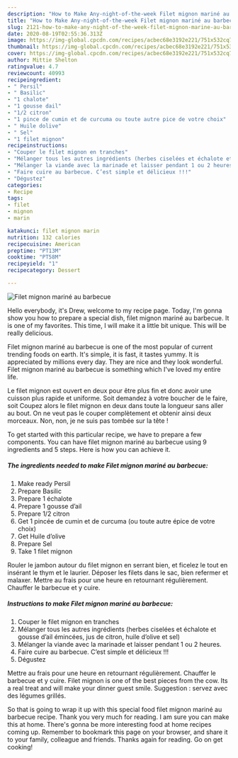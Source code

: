 ```yaml
---
description: "How to Make Any-night-of-the-week Filet mignon mariné au barbecue"
title: "How to Make Any-night-of-the-week Filet mignon mariné au barbecue"
slug: 2121-how-to-make-any-night-of-the-week-filet-mignon-marine-au-barbecue
date: 2020-08-19T02:55:36.313Z
image: https://img-global.cpcdn.com/recipes/acbec68e3192e221/751x532cq70/filet-mignon-marine-au-barbecue-photo-principale-de-la-recette.jpg
thumbnail: https://img-global.cpcdn.com/recipes/acbec68e3192e221/751x532cq70/filet-mignon-marine-au-barbecue-photo-principale-de-la-recette.jpg
cover: https://img-global.cpcdn.com/recipes/acbec68e3192e221/751x532cq70/filet-mignon-marine-au-barbecue-photo-principale-de-la-recette.jpg
author: Mittie Shelton
ratingvalue: 4.7
reviewcount: 40993
recipeingredient:
- " Persil"
- " Basilic"
- "1 chalote"
- "1 gousse dail"
- "1/2 citron"
- "1 pince de cumin et de curcuma ou toute autre pice de votre choix"
- " Huile dolive"
- " Sel"
- "1 filet mignon"
recipeinstructions:
- "Couper le filet mignon en tranches"
- "Mélanger tous les autres ingrédients (herbes ciselées et échalote et gousse d’ail émincées, jus de citron, huile d’olive et sel)"
- "Mélanger la viande avec la marinade et laisser pendant 1 ou 2 heures."
- "Faire cuire au barbecue. C’est simple et délicieux !!!"
- "Dégustez"
categories:
- Recipe
tags:
- filet
- mignon
- marin

katakunci: filet mignon marin 
nutrition: 132 calories
recipecuisine: American
preptime: "PT13M"
cooktime: "PT58M"
recipeyield: "1"
recipecategory: Dessert

---
```



![Filet mignon mariné au barbecue](https://img-global.cpcdn.com/recipes/acbec68e3192e221/751x532cq70/filet-mignon-marine-au-barbecue-photo-principale-de-la-recette.jpg)

Hello everybody, it's Drew, welcome to my recipe page. Today, I'm gonna show you how to prepare a special dish, filet mignon mariné au barbecue. It is one of my favorites. This time, I will make it a little bit unique. This will be really delicious.

Filet mignon mariné au barbecue is one of the most popular of current trending foods on earth. It's simple, it is fast, it tastes yummy. It is appreciated by millions every day. They are nice and they look wonderful. Filet mignon mariné au barbecue is something which I've loved my entire life.

Le filet mignon est ouvert en deux pour être plus fin et donc avoir une cuisson plus rapide et uniforme. Soit demandez à votre boucher de le faire, soit Coupez alors le filet mignon en deux dans toute la longueur sans aller au bout. On ne veut pas le couper complètement et obtenir ainsi deux morceaux. Non, non, je ne suis pas tombée sur la tête !


To get started with this particular recipe, we have to prepare a few components. You can have filet mignon mariné au barbecue using 9 ingredients and 5 steps. Here is how you can achieve it.

<!--inarticleads1-->

##### The ingredients needed to make Filet mignon mariné au barbecue:

1. Make ready  Persil
1. Prepare  Basilic
1. Prepare 1 échalote
1. Prepare 1 gousse d’ail
1. Prepare 1/2 citron
1. Get 1 pincée de cumin et de curcuma (ou toute autre épice de votre choix)
1. Get  Huile d’olive
1. Prepare  Sel
1. Take 1 filet mignon


Rouler le jambon autour du filet mignon en serrant bien, et ficelez le tout en insérant le thym et le laurier. Déposer les filets dans le sac, bien refermer et malaxer. Mettre au frais pour une heure en retournant régulièrement. Chauffer le barbecue et y cuire. 

<!--inarticleads2-->

##### Instructions to make Filet mignon mariné au barbecue:

1. Couper le filet mignon en tranches
1. Mélanger tous les autres ingrédients (herbes ciselées et échalote et gousse d’ail émincées, jus de citron, huile d’olive et sel)
1. Mélanger la viande avec la marinade et laisser pendant 1 ou 2 heures.
1. Faire cuire au barbecue. C’est simple et délicieux !!!
1. Dégustez


Mettre au frais pour une heure en retournant régulièrement. Chauffer le barbecue et y cuire. Filet mignon is one of the best pieces from the cow. Its a real treat and will make your dinner guest smile. Suggestion : servez avec des légumes grillés. 

So that is going to wrap it up with this special food filet mignon mariné au barbecue recipe. Thank you very much for reading. I am sure you can make this at home. There's gonna be more interesting food at home recipes coming up. Remember to bookmark this page on your browser, and share it to your family, colleague and friends. Thanks again for reading. Go on get cooking!
